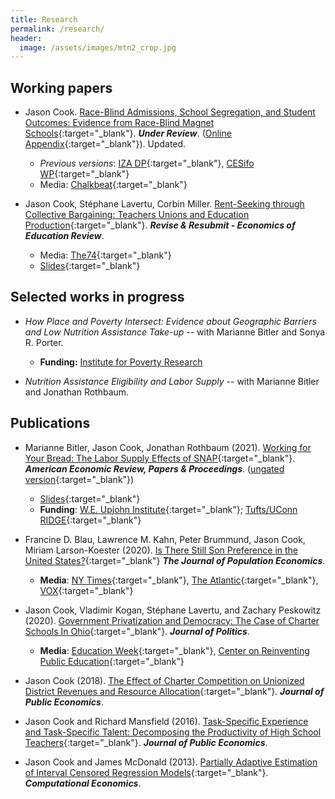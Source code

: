```yaml
---
title: Research
permalink: /research/
header:
  image: /assets/images/mtn2_crop.jpg
---
```


## Working papers

- Jason Cook. [Race-Blind Admissions, School Segregation, and Student Outcomes: Evidence from Race-Blind Magnet Schools](https://papers.ssrn.com/sol3/papers.cfm?abstract_id=3818304){:target="_blank"}. **<i>Under Review</i>**. ([Online Appendix](https://drive.google.com/file/d/1w3GBpFcCJ2A_BAb9VxE-zIAF4YT3y1ip/view?usp=sharing){:target="_blank"}). Updated.
	- <i>Previous versions</i>: [IZA DP](https://www.iza.org/publications/dp/11909/race-blind-admissions-school-segregation-and-student-outcomes-evidence-from-race-blind-magnet-school-lotteries){:target="_blank"}, [CESifo WP](https://www.cesifo.org/en/publikationen/2018/working-paper/race-blind-admissions-school-segregation-and-student-outcomes){:target="_blank"}
	- Media: [Chalkbeat](https://www.chalkbeat.org/posts/us/2018/07/25/the-feds-are-discouraging-districts-from-using-race-to-integrate-schools-a-new-study-points-to-a-potential-downside/){:target="_blank"}

- Jason Cook, Stéphane Lavertu, Corbin Miller. [Rent-Seeking through Collective Bargaining: Teachers Unions and Education Production](https://urldefense.com/v3/__https:/www.edworkingpapers.com/ai20-316__;!!KGKeukY!n-2ngSghBP2VYXkh23zwoppBPXL9AM0DmHVW6TGe-RkGQXi8-Z6Hfzy5r6sGMmiq$){:target="_blank"}. **<i>Revise & Resubmit - Economics of Education Review</i>**.
	- Media: [The74](https://nam12.safelinks.protection.outlook.com/?url=https%3A%2F%2Fwww.the74million.org%2Fteachers-unions-lift-salaries-and-school-spending-research-shows-but-evidence-on-student-achievement-is-mixed%2F&data=04%7C01%7CJBC50%40pitt.edu%7C708d05e59df84c6e4dc808d8f5d20bbb%7C9ef9f489e0a04eeb87cc3a526112fd0d%7C1%7C0%7C637529629780979704%7CUnknown%7CTWFpbGZsb3d8eyJWIjoiMC4wLjAwMDAiLCJQIjoiV2luMzIiLCJBTiI6Ik1haWwiLCJXVCI6Mn0%3D%7C1000&sdata=AmBmuUVbtloULCwOGp3CcdX%2BCxv0A3M6wOhXYeN7188%3D&reserved=0){:target="_blank"}
	- [Slides](https://drive.google.com/file/d/1xqCYBB4jPps5uwHa74mjz20sF9rdpdPA/view?usp=sharing){:target="_blank"}



## Selected works in progress

- *How Place and Poverty Intersect: Evidence about Geographic Barriers and Low Nutrition Assistance Take-up* -- with Marianne Bitler and Sonya R. Porter.
	- **Funding:** [Institute for Poverty Research](https://www.irp.wisc.edu/)

- *Nutrition Assistance Eligibility and Labor Supply* -- with Marianne Bitler and Jonathan Rothbaum.


## Publications

- Marianne Bitler, Jason Cook, Jonathan Rothbaum (2021). [Working for Your Bread: The Labor Supply Effects of SNAP](https://www.aeaweb.org/articles?id=10.1257/pandp.20211094){:target="_blank"}. **<i>American Economic Review, Papers & Proceedings</i>**. ([ungated version](https://github.com/jasoncookecon/econ4651/blob/master/AEAPP_2021_BCR/Working_for_your_Bread.pdf){:target="_blank"})
	- [Slides](https://rawcdn.githack.com/jasoncookecon/econ4651/666652dd25306c2c4cdeb9e7a5f7ee3759699900/AEAPP_2021_BCR/AEAPP_Bitler_Cook_Rothbaum.html){:target="_blank"}
	- **Funding**: [W.E. Upjohn Institute](https://research.upjohn.org/grants/){:target="_blank"}; [Tufts/UConn RIDGE](https://ridge.nutrition.tufts.edu/research-grants/2019){:target="_blank"}

- Francine D. Blau, Lawrence M. Kahn, Peter Brummund, Jason Cook, Miriam Larson-Koester (2020). [Is There Still Son Preference in the United States?](https://link.springer.com/article/10.1007/s00148-019-00760-7){:target="_blank"} **<i>The Journal of Population Economics</i>**.
	- **Media**: [NY Times](https://www.nytimes.com/2018/03/05/upshot/americans-might-no-longer-prefer-sons-over-daughters.html){:target="_blank"}, [The Atlantic](https://www.theatlantic.com/family/archive/2018/11/parent-disappointed-child-gender-sex-preference/576907/){:target="_blank"}, [VOX](https://voxeu.org/article/declining-son-preference-us?utm_source=hootsuite&utm_medium=&utm_term=&utm_content=&utm_campaign=){:target="_blank"}

- Jason Cook, Vladimir Kogan, Stéphane Lavertu, and Zachary Peskowitz (2020). [Government Privatization and Democracy: The Case of Charter Schools In Ohio](https://www.journals.uchicago.edu/doi/10.1086/705818){:target="_blank"}. **<i>Journal of Politics</i>**.
	- **Media**: [Education Week](http://blogs.edweek.org/edweek/District_Dossier/2019/06/charter_enrollment_school_board_elections.html?cmp=eml-enl-eu-news3&M=58851711&U=1601695&UUID=45c005197da02c5992c9935b4883212f){:target="_blank"}, [Center on Reinventing Public Education](https://www.crpe.org/thelens/how-charter-schools-help-cultivate-good-citizenship){:target="_blank"}

- Jason Cook (2018). [The Effect of Charter Competition on Unionized District Revenues and Resource Allocation](http://authors.elsevier.com/sd/article/S0047272717302050){:target="_blank"}. **<i>Journal of Public Economics</i>**.

- Jason Cook and Richard Mansfield (2016). [Task-Specific Experience and Task-Specific Talent: Decomposing the Productivity of High School Teachers](http://www.sciencedirect.com/science/article/pii/S0047272716300299){:target="_blank"}. **<i>Journal of Public Economics</i>**. 

- Jason Cook and James McDonald (2013). [Partially Adaptive Estimation of Interval Censored Regression Models](https://link.springer.com/article/10.1007/s10614-012-9324-0){:target="_blank"}. **<i>Computational Economics</i>**. 

